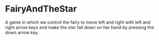 # FairyAndTheStar
A game in which we control the fairy to move left and right with left and right arrow keys and make the star fall down on her hand by pressing the down arrow key.

